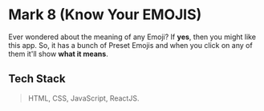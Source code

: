 # Mark 8 (Know Your EMOJIS)
Ever wondered about the meaning of any Emoji? If **yes**, then you might like this app. So, it has a bunch of Preset Emojis and when you click on any of them it'll show **what it means**.

## Tech Stack
> HTML, CSS, JavaScript, ReactJS.

